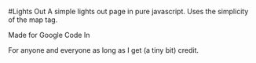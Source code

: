 #Lights Out
A simple lights out page in pure javascript.
Uses the simplicity of the map tag.

Made for Google Code In

For anyone and everyone as long as I get (a tiny bit) credit.